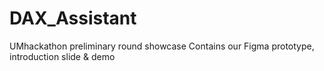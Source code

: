# DAX_Assistant
UMhackathon preliminary round showcase
Contains our Figma prototype, introduction slide & demo 
